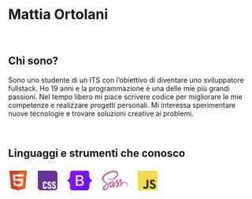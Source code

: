 <h1 align="left">Mattia Ortolani</h1>

<br>

<h2 align="left">Chi sono?</h2>

<p align="left">Sono uno studente di un ITS con l’obiettivo di diventare uno sviluppatore fullstack. Ho 19 anni e la programmazione è una delle mie più grandi passioni. Nel tempo libero mi piace scrivere codice per migliorare le mie competenze e realizzare progetti personali. Mi interessa sperimentare nuove tecnologie e trovare soluzioni creative ai problemi.</p>

<br>

<h2 align="left">Linguaggi e strumenti che conosco</h2>

###

<div align="left">
    <img src="assets/img/html.png" height="40"/>
  <img width="12" />
  <img src="assets/img/css.png" height="40"/>
  <img width="12" />
  <img src="assets/img/Bootstrap.png" height="40"/>
  <img width="12" />
  <img src="assets/img/Sass.png" height="40"/>
  <img width="12" />
  <img src="assets/img/JavaScript.png" height="40"/>
  <img width="12" />
</div>

###
